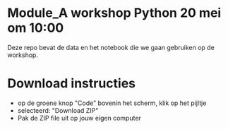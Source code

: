 # Module_A workshop Python 20 mei om 10:00

Deze repo bevat de data en het notebook die we gaan gebruiken op de workshop.

# Download instructies

* op de groene knop "Code" bovenin het scherm, klik op het pijltje
* selecteerd: "Download ZIP"
* Pak de ZIP file uit op jouw eigen computer

